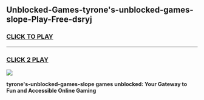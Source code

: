 
## Unblocked-Games-tyrone's-unblocked-games-slope-Play-Free-dsryj
<h3>
<a href="https://premium76.site?title=tyrone's-unblocked-games-slope&ref=21A">CLICK TO PLAY</a></h3>
<hr>

<h3>
<a href="https://premium76.site?title=tyrone's-unblocked-games-slope&ref=21A">CLICK 2 PLAY</a>
  
</h3>

<a href="https://premium76.site?title=tyrone's-unblocked-games-slope&ref=21A"><img src="https://clearcache.store/games.png"></a>


**tyrone's-unblocked-games-slope games unblocked: Your Gateway to Fun and Accessible Online Gaming**
